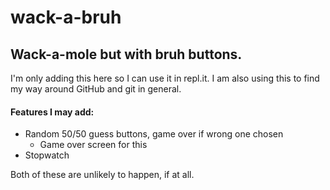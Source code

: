 # wack-a-bruh
## Wack-a-mole but with bruh buttons.

I'm only adding this here so I can use it in repl.it. 
I am also using this to find my way around GitHub and git in general.

#### Features I may add:

* Random 50/50 guess buttons, game over if wrong one chosen
  * Game over screen for this
* Stopwatch

Both of these are unlikely to happen, if at all.